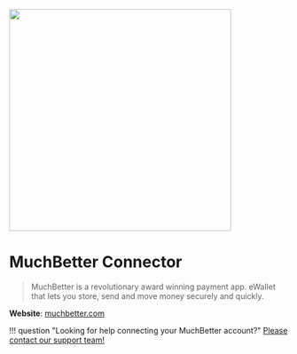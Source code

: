 <img src="https://static.openfintech.io/payment_providers/muchbetter/logo.svg?w=400" width="400px" >

# MuchBetter Connector

> MuchBetter is a revolutionary award winning payment app. eWallet that lets you store, send and move money securely and quickly.

**Website**: [muchbetter.com](https://muchbetter.com/en/)

!!! question "Looking for help connecting your MuchBetter account?"
    [Please contact our support team!](mailto:support@paycore.io)

